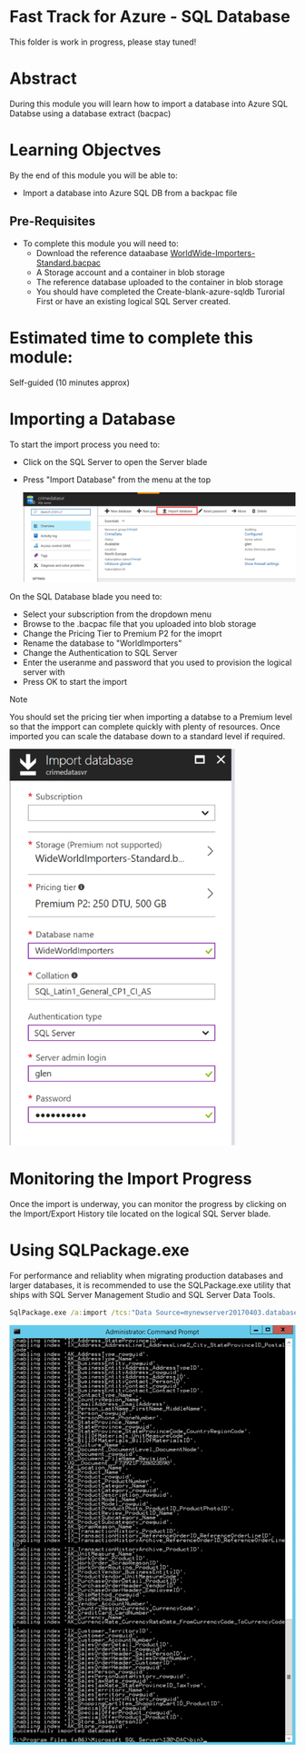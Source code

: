 # Fast Track for Azure - SQL Database

This folder is work in progress, please stay tuned! 

# Abstract

During this module you will learn how to import a database into Azure SQL Databse using a database extract (bacpac)

# Learning Objectves

By the end of this module you will be able to:

* Import a database into Azure SQL DB from a backpac file

## Pre-Requisites

* To complete this module you will need to:
    * Download the reference dataabase [WorldWide-Importers-Standard.bacpac](https://github.com/Microsoft/sql-server-samples/releases/download/wide-world-importers-v1.0/WideWorldImporters-Standard.bacpac)
    * A Storage account and a container in blob storage
    * The reference database uploaded to the container in blob storage
    * You should have completed the Create-blank-azure-sqldb Turorial First or have an existing logical SQL Server created.

# Estimated time to complete this module:
Self-guided (10 minutes approx)

    
# Importing a Database

To start the import process you need to: 

* Click on the SQL Server to open the Server blade
* Press "Import Database" from the menu at the top

    ![Screenshot](/Images/SQLDB-Import-SQLDB.PNG)

On the SQL Database blade you need to:

* Select your subscription from the dropdown menu
* Browse to the .bacpac file that you uploaded into blob storage
* Change the Pricing Tier to Premium P2 for the imoprt
* Rename the database to "WorldImporters"
* Change the Authentication to SQL Server
* Enter the useranme and password that you used to provision the logical server with
* Press OK to start the import

>[!NOTE]
>You should set the pricing tier when importing a databse to a Premium level so that the impport can complete quickly with plenty of resources.  Once imported you can scale the database down to a standard level if required.
>

![Screenshot](/Images/SQLDB-Import-DB-Options.PNG)

# Monitoring the Import Progress

Once the import is underway, you can monitor the progress by clicking on the Import/Export History tile located on the logical SQL Server blade.

# Using SQLPackage.exe

For performance and reliablity when migrating production databases and larger databases, it is recommended to use the SQLPackage.exe utility that ships with SQL Server Management Studio and SQL Server Data Tools.

```cmd
SqlPackage.exe /a:import /tcs:"Data Source=mynewserver20170403.database.windows.net;Initial Catalog=myMigratedDatabase;User Id=ServerAdmin;Password=<change_to_your_password>" /sf:AdventureWorks2008R2.bacpac /p:DatabaseEdition=Premium /p:DatabaseServiceObjective=P6
```

![Screenshot](/Images/SQLDB-sqlpackage-import.png)



